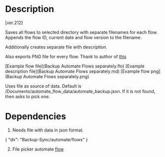 # Description

[ver.212]

Saves all flows to selected directory with separate filenames for each flow. Appends the flow ID, current date and flow version to the filename.

Additionally creates separate file with description.

Also exports PNG file for every flow. Thank to author of [this](https://llamalab.com/automate/community/flows/11023)

[Example flow file](Backup Automate Flows separately.flo)
[Example description file](Backup Automate Flows separately.md)
[Example flow png](Backup Automate Flows separately.png)


Uses file as source of data. Default is /Documents/automate_flow_data/automate_backup.json. If it is not found, then asks to pick one.


# Dependencies

1. Needs file with data in json format.

{
  "dir": "Backup-Sync/automate/flows"
}

2. File picker automate [flow](File%20picker.md)